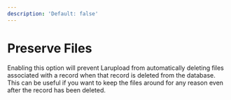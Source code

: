 ```yaml
---
description: 'Default: false'
---
```


# Preserve Files

Enabling this option will prevent Larupload from automatically deleting files associated with a record when that record is deleted from the database. This can be useful if you want to keep the files around for any reason even after the record has been deleted.



